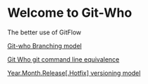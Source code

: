 # Welcome to Git-Who
The better use of GitFlow

[Git-who Branching model](Git+Who+Branching+Model.md)

[Git Who git command line equivalence](Git+Who+git+command+line+equivalence+reference.md)

[Year.Month.Release\[.Hotfix\] versioning model](Year.Month.Release[.Hotfix]+versioning+model.md)